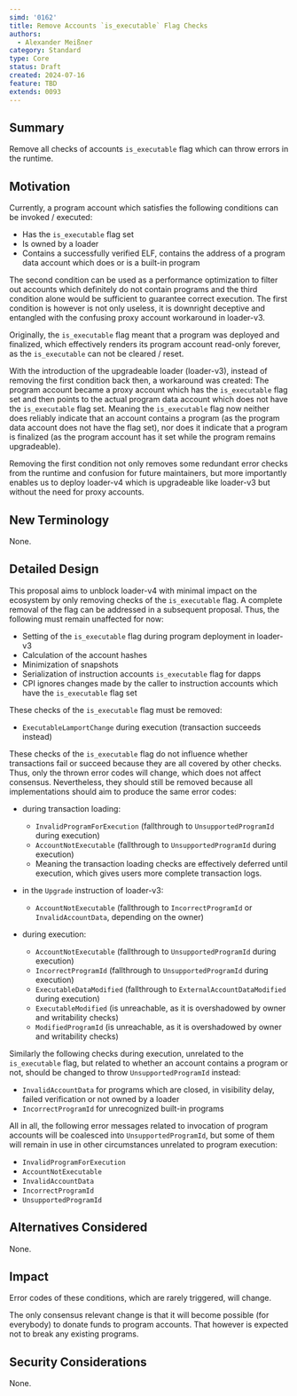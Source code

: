 ```yaml
---
simd: '0162'
title: Remove Accounts `is_executable` Flag Checks
authors:
  - Alexander Meißner
category: Standard
type: Core
status: Draft
created: 2024-07-16
feature: TBD
extends: 0093
---
```


## Summary

Remove all checks of accounts `is_executable` flag which can throw errors in
the runtime.

## Motivation

Currently, a program account which satisfies the following conditions can be
invoked / executed:

- Has the `is_executable` flag set
- Is owned by a loader
- Contains a successfully verified ELF, contains the address of a program data
account which does or is a built-in program

The second condition can be used as a performance optimization to filter out
accounts which definitely do not contain programs and the third condition alone
would be sufficient to guarantee correct execution. The first condition is
however is not only useless, it is downright deceptive and entangled with the
confusing proxy account workaround in loader-v3.

Originally, the `is_executable` flag meant that a program was deployed and
finalized, which effectively renders its program account read-only forever,
as the `is_executable` can not be cleared / reset.

With the introduction of the upgradeable loader (loader-v3), instead of
removing the first condition back then, a workaround was created: The program
account became a proxy account which has the `is_executable` flag set and then
points to the actual program data account which does not have the
`is_executable` flag set. Meaning the `is_executable` flag now neither does
reliably indicate that an account contains a program (as the program data
account does not have the flag set), nor does it indicate that a program is
finalized (as the program account has it set while the program remains
upgradeable).

Removing the first condition not only removes some redundant error checks from
the runtime and confusion for future maintainers, but more importantly enables
us to deploy loader-v4 which is upgradeable like loader-v3 but without the need
for proxy accounts.

## New Terminology

None.

## Detailed Design

This proposal aims to unblock loader-v4 with minimal impact on the ecosystem by
only removing checks of the `is_executable` flag. A complete removal of the
flag can be addressed in a subsequent proposal. Thus, the following must remain
unaffected for now:

- Setting of the `is_executable` flag during program deployment in loader-v3
- Calculation of the account hashes
- Minimization of snapshots
- Serialization of instruction accounts `is_executable` flag for dapps
- CPI ignores changes made by the caller to instruction accounts which have
the `is_executable` flag set

These checks of the `is_executable` flag must be removed:

- `ExecutableLamportChange` during execution (transaction succeeds instead)

These checks of the `is_executable` flag do not influence whether transactions
fail or succeed because they are all covered by other checks. Thus, only the
thrown error codes will change, which does not affect consensus. Nevertheless,
they should still be removed because all implementations should aim to produce
the same error codes:

- during transaction loading:
  - `InvalidProgramForExecution` (fallthrough to `UnsupportedProgramId` during
  execution)
  - `AccountNotExecutable` (fallthrough to `UnsupportedProgramId` during
  execution)
  - Meaning the transaction loading checks are effectively deferred until
execution, which gives users more complete transaction logs.

- in the `Upgrade` instruction of loader-v3:
  - `AccountNotExecutable`
  (fallthrough to `IncorrectProgramId` or `InvalidAccountData`, depending on
  the owner)

- during execution:
  - `AccountNotExecutable` (fallthrough to `UnsupportedProgramId` during
  execution)
  - `IncorrectProgramId` (fallthrough to `UnsupportedProgramId` during
  execution)
  - `ExecutableDataModified`
  (fallthrough to `ExternalAccountDataModified` during execution)
  - `ExecutableModified`
  (is unreachable, as it is overshadowed by owner and writability checks)
  - `ModifiedProgramId`
  (is unreachable, as it is overshadowed by owner and writability checks)

Similarly the following checks during execution, unrelated to the
`is_executable` flag, but related to whether an account contains a program or
not, should be changed to throw `UnsupportedProgramId` instead:

- `InvalidAccountData` for programs which are closed, in visibility delay,
failed verification or not owned by a loader
- `IncorrectProgramId` for unrecognized built-in programs

All in all, the following error messages related to invocation of program
accounts will be coalesced into `UnsupportedProgramId`, but some of them will
remain in use in other circumstances unrelated to program execution:

- `InvalidProgramForExecution`
- `AccountNotExecutable`
- `InvalidAccountData`
- `IncorrectProgramId`
- `UnsupportedProgramId`

## Alternatives Considered

None.

## Impact

Error codes of these conditions, which are rarely triggered, will change.

The only consensus relevant change is that it will become possible (for
everybody) to donate funds to program accounts. That however is expected not to
break any existing programs.

## Security Considerations

None.
